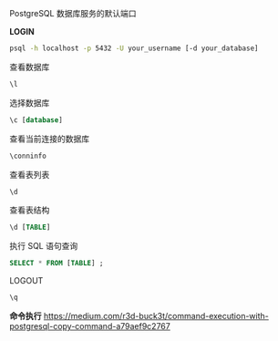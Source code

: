 PostgreSQL 数据库服务的默认端口


**LOGIN**
```bash
psql -h localhost -p 5432 -U your_username [-d your_database]
```


查看数据库
```sql
\l
```

选择数据库
```sql
\c [database]
```

查看当前连接的数据库
```sql
\conninfo
```

查看表列表
```sql
\d
```

查看表结构
```sql
\d [TABLE]
```

执行 SQL 语句查询
```sql
SELECT * FROM [TABLE] ;
```

LOGOUT
```sql
\q
```


**命令执行**
https://medium.com/r3d-buck3t/command-execution-with-postgresql-copy-command-a79aef9c2767